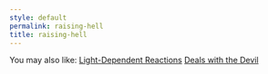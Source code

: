 ```yaml
---
style: default
permalink: raising-hell
title: raising-hell
---
```

You may also like:
[Light-Dependent Reactions](http://scp-wiki.net/light-dependent-reactions)
[Deals with the Devil](http://scp-wiki.net/deals-with-the-devil)